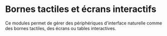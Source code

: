 # Bornes tactiles et écrans interactifs

Ce modules permet de gérer des périphériques d'interface naturelle comme des bornes tactiles, des écrans ou tables interactives.
